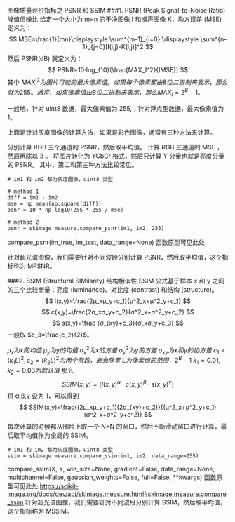 图像质量评价指标之 PSNR 和 SSIM
###1. PSNR (Peak Signal-to-Noise Ratio) 峰值信噪比
给定一个大小为 m×n 的干净图像 I 和噪声图像 K，均方误差 (MSE) 定义为：
$$
MSE=\frac{1}{mn}\displaystyle \sum^{m-1}_{i=0} \displaystyle \sum^{n-1}_{j=0}[I(i,j)-K(i,j)]^2
$$
然后 PSNR(dB) 就定义为：
$$
PSNR=10⋅log_{10}(\frac{MAX_I^2}{IMSE})
$$
其中 $MAX^2_I 为图片可能的最大像素值。如果每个像素都由 8 位二进制来表示，那么就为 255。通常，如果像素值由 B 位二进制来表示，那么$$MAX_I=2^B−1$。

一般地，针对 uint8 数据，最大像素值为 255,；针对浮点型数据，最大像素值为 1。

上面是针对灰度图像的计算方法，如果是彩色图像，通常有三种方法来计算。

分别计算 RGB 三个通道的 PSNR，然后取平均值。
计算 RGB 三通道的 MSE ，然后再除以 3 。
将图片转化为 YCbCr 格式，然后只计算 Y 分量也就是亮度分量的 PSNR。
其中，第二和第三种方法比较常见。
```
# im1 和 im2 都为灰度图像，uint8 类型

# method 1
diff = im1 - im2
mse = np.mean(np.square(diff))
psnr = 10 * np.log10(255 * 255 / mse)

# method 2
psnr = skimage.measure.compare_psnr(im1, im2, 255)
```
compare_psnr(im_true, im_test, data_range=None) 函数原型可见此处

针对超光谱图像，我们需要针对不同波段分别计算 PSNR，然后取平均值，这个指标称为 MPSNR。

###2. SSIM (Structural SIMilarity) 结构相似性
SSIM 公式基于样本 x 和 y 之间的三个比较衡量：亮度 (luminance)、对比度 (contrast) 和结构 (structure)。
$$
l(x,y)=\frac{2μ_xμ_y+c_1}{μ^2_x+μ^2_y+c_1}
$$
$$
c(x,y)=\frac{2σ_xσ_y+c_2}{σ^2_x+σ^2_y+c_2}
$$
$$
s(x,y)=\frac {σ_{xy}+c_3}{σ_xσ_y+c_3}
$$
一般取 $c_3=\frac{c_2}{2}$。

$μ_x 为 x 的均值$
$μ_y 为 y 的均值$
$σ^2_x 为 x 的方差$
$σ^2_y 为 y 的方差$
$σ_{xy} 为 x 和 y 的协方差$
$c_1=(k_1L)^2,c_2=(k_2L)^2 为两个常数，避免除零$
$L 为像素值的范围，2^B−1$
$k_1=0.01,k_2=0.03 为默认值$
那么
$$
SSIM(x,y)=[l(x,y)^α⋅c(x,y)^β⋅s(x,y)^γ]
$$
将 α,β,γ 设为 1，可以得到
$$
SSIM(x,y)=\frac{(2μ_xμ_y+c_1)(2σ_{xy}+c_2)}{(μ^2_x+μ^2_y+c_1)(σ^2_x+σ^2_y+c^2)}
$$
每次计算的时候都从图片上取一个 N×N 的窗口，然后不断滑动窗口进行计算，最后取平均值作为全局的 SSIM。
```
# im1 和 im2 都为灰度图像，uint8 类型
ssim = skimage.measure.compare_ssim(im1, im2, data_range=255)
```
compare_ssim(X, Y, win_size=None, gradient=False, data_range=None, multichannel=False, gaussian_weights=False, full=False, **kwargs) 函数原型可见此处
https://scikit-image.org/docs/dev/api/skimage.measure.html#skimage.measure.compare_ssim
针对超光谱图像，我们需要针对不同波段分别计算 SSIM，然后取平均值，这个指标称为 MSSIM。